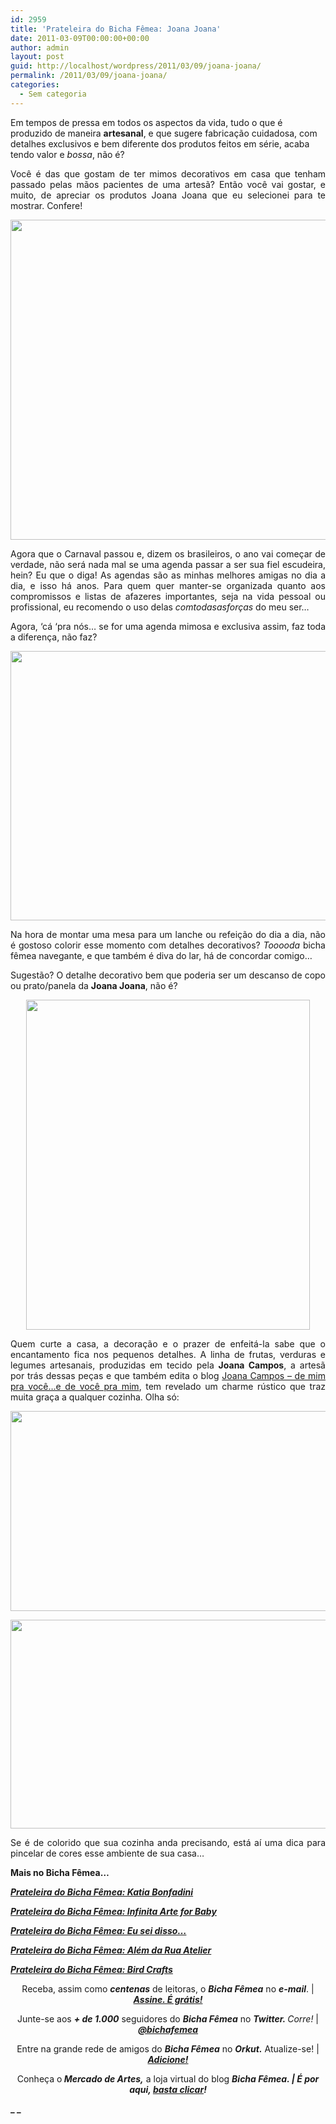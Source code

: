 ```yaml
---
id: 2959
title: 'Prateleira do Bicha Fêmea: Joana Joana'
date: 2011-03-09T00:00:00+00:00
author: admin
layout: post
guid: http://localhost/wordpress/2011/03/09/joana-joana/
permalink: /2011/03/09/joana-joana/
categories:
  - Sem categoria
---
```

Em tempos de pressa em todos os aspectos da vida, tudo o que é produzido de maneira **artesanal**, e que sugere fabricação cuidadosa, com detalhes exclusivos e bem diferente dos produtos feitos em série, acaba tendo valor e _bossa_, não é?

<p style="text-align: justify;">
  Você é das que gostam de ter mimos decorativos em casa que tenham passado pelas mãos pacientes de uma artesã? Então você vai gostar, e muito, de apreciar os produtos Joana Joana que eu selecionei para te mostrar. Confere!
</p>

<!--more-->

<p style="text-align: center;">
  <a href="http://www.trololodemulher.com.br/blog/wp-content/uploads/2011/02/Agenda.jpg"><img class="alignnone size-full wp-image-6022" title="Agenda" src="http://www.trololodemulher.com.br/blog/wp-content/uploads/2011/02/Agenda.jpg" alt="" width="512" height="512" /></a>
</p>

<p style="text-align: justify;">
  Agora que o Carnaval passou e, dizem os brasileiros, o ano vai começar de verdade, não será nada mal se uma agenda passar a ser sua fiel escudeira, hein? Eu que o diga! As agendas são as minhas melhores amigas no dia a dia, e isso há anos. Para quem quer manter-se organizada quanto aos compromissos e listas de afazeres importantes, seja na vida pessoal ou profissional, eu recomendo o uso delas <em>comtodasasforças</em> do meu ser…
</p>

<p style="text-align: justify;">
  Agora, &#8216;cá ‘pra nós&#8230; se for uma agenda mimosa e exclusiva assim, faz toda a diferença, não faz?
</p>

<p style="text-align: center;">
  <a href="http://www.trololodemulher.com.br/blog/wp-content/uploads/2011/02/descanso-de-panela-ou-copo.jpg"><img class="alignnone size-full wp-image-6025" title="descanso de panela ou copo" src="http://www.trololodemulher.com.br/blog/wp-content/uploads/2011/02/descanso-de-panela-ou-copo.jpg" alt="" width="564" height="431" /></a>
</p>

<p style="text-align: justify;">
  Na hora de montar uma mesa para um lanche ou refeição do dia a dia, não é gostoso colorir esse momento com detalhes decorativos? <em>Tooooda</em> bicha fêmea navegante, e que também é diva do lar, há de concordar comigo…
</p>

<p style="text-align: justify;">
  Sugestão? O detalhe decorativo bem que poderia ser um descanso de copo ou prato/panela da <strong>Joana Joana</strong>, não é?
</p>

<p style="text-align: center;">
  <a href="http://www.trololodemulher.com.br/blog/wp-content/uploads/2011/02/pimenta-artesanal-decorativa.jpg"><img class="alignnone size-full wp-image-6028" title="pimenta artesanal decorativa" src="http://www.trololodemulher.com.br/blog/wp-content/uploads/2011/02/pimenta-artesanal-decorativa.jpg" alt="" width="454" height="528" /></a>
</p>

<p style="text-align: justify;">
  Quem curte a casa, a decoração e o prazer de enfeitá-la sabe que o encantamento fica nos pequenos detalhes. A linha de frutas, verduras e legumes artesanais, produzidas em tecido pela <strong>Joana Campos</strong>, a artesã por trás dessas peças e que também edita o blog <a href="http://www.joanacampos.com/" target="_blank">Joana Campos – de mim pra você…e de você pra mim</a>, tem revelado um charme rústico que traz muita graça a qualquer cozinha. Olha só:
</p>

<p style="text-align: center;">
  <a href="http://www.trololodemulher.com.br/blog/wp-content/uploads/2011/02/morango-artesanal-decorativo.jpg"><img class="alignnone size-full wp-image-6027" title="morango artesanal decorativo" src="http://www.trololodemulher.com.br/blog/wp-content/uploads/2011/02/morango-artesanal-decorativo.jpg" alt="" width="549" height="320" /></a>
</p>

<p style="text-align: center;">
  <a href="http://www.trololodemulher.com.br/blog/wp-content/uploads/2011/02/frutas-e-legumes-artesanais-decorativos.jpg"><img class="alignnone size-full wp-image-6026" title="frutas e legumes artesanais decorativos" src="http://www.trololodemulher.com.br/blog/wp-content/uploads/2011/02/frutas-e-legumes-artesanais-decorativos.jpg" alt="" width="592" height="334" /></a>
</p>

<p style="text-align: justify;">
  Se é de colorido que sua cozinha anda precisando, está aí uma dica para pincelar de cores esse ambiente de sua casa…
</p>

**Mais no Bicha Fêmea…**

**_[Prateleira do Bicha Fêmea: Katia Bonfadini](http://www.trololodemulher.com.br/2011/02/09/katia-bonfadini/)_**

**_[Prateleira do Bicha Fêmea: Infinita Arte for Baby](http://www.trololodemulher.com.br/2010/12/15/infinita-arte-for-baby/)_**

**_[Prateleira do Bicha Fêmea: Eu sei disso…](http://www.trololodemulher.com.br/2010/11/10/prateleira-eu-sei-disso%e2%80%a6/)_**

**_[Prateleira do Bicha Fêmea: Além da Rua Atelier](http://www.trololodemulher.com.br/2010/10/13/alem-da-rua-atelier/)_**

**_[Prateleira do Bicha Fêmea: Bird Crafts](http://www.trololodemulher.com.br/2010/08/25/kit-festas-bird-crafts/)_**

<p style="text-align: center;">
  Receba, assim como <strong><em>centenas</em></strong> de leitoras, o <strong><em>Bicha Fêmea</em></strong> no <strong><em>e-mail</em></strong>. | <strong><em><a href="http://feedburner.google.com/fb/a/mailverify?uri=blogbichafemea&loc=pt_BR">Assine. É grátis!</a></em></strong>
</p>

<p style="text-align: center;">
  Junte-se aos <strong><em>+ de 1.000</em></strong> seguidores do <strong><em>Bicha Fêmea</em></strong> no <em><strong>Twitter. </strong>Corre!</em> | <strong><em><a href="http://twitter.com/bichafemea">@bichafemea</a></em></strong>
</p>

<p style="text-align: center;">
  Entre na grande rede de amigos do <strong><em>Bicha Fêmea</em></strong> no <strong><em>Orkut.</em></strong> Atualize-se! | <strong><em><a href="http://www.orkut.com.br/Main#Profile?uid=5161612886294499900">Adicione!</a></em></strong>
</p>

<p style="text-align: center;">
  Conheça o<strong><em> Mercado de Artes,</em></strong> a loja virtual do blog <strong><em>Bicha Fêmea. | É por aqui, </em></strong><a href="http://www.trololodemulher.com.br/loja/"><strong><em>basta clicar</em></strong></a><strong><em>!</em></strong>
</p>

**_ _**